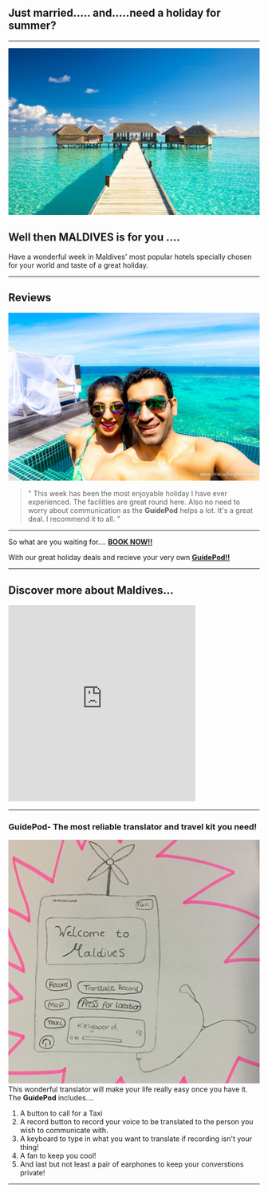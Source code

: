 
**Just married..... and.....need a holiday for summer?** 
---
---
![An image of of the Maldivian ocean](./static/images/maldivespic.jpg)

## Well then **MALDIVES** is for you ....
Have a wonderful week in Maldives' most popular hotels specially chosen for your world and taste of a great holiday.

---

## **Reviews**

![picture of a couple in maldives on holiday taking a selfie](./static/images/reviews.jpg)

> " This week has been the most enjoyable holiday I have ever experienced. The facilities are great round here. Also no need to worry about communication as the **GuidePod** helps a lot. It's a great deal. I recommend it to all. "

---

 So what are you waiting for....   [**BOOK NOW!!**](#Time-to-BOOK-your-magical-holiday-in-Maldives) 

With our great holiday deals and recieve your very own [**GuidePod!!**](#GuidePod-The-most-reliable-translator-and-travel-kit-you-need)

---
## Discover more about Maldives...
<iframe width="375" height="393" src="https://www.youtube.com/embed/ym7qyjIB3FM" frameborder="0" allow="accelerometer; autoplay; encrypted-media; gyroscope; picture-in-picture" allowfullscreen></iframe>

---
### **GuidePod**- The most reliable translator and travel kit you need!
![picture of a translator](./static/images/giudepod.jpg)
 This wonderful translator will make your life really easy once you have it. The **GuidePod** includes....  
1. A button to call for a Taxi    
2. A record button to record your voice to be translated to the person you wish to communicate with.  
3. A keyboard to type in what you want to translate if recording isn't your thing!  
4. A fan to keep you cool!  
5. And last but not least a pair of earphones to keep your converstions private!

---



